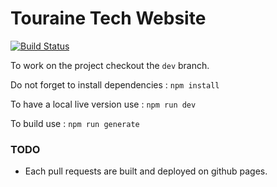 Touraine Tech Website
=====================
[![Build Status](https://travis-ci.org/TouraineTech/tourainetech.github.io.svg?branch=dev)](https://travis-ci.org/TouraineTech/tourainetech.github.io)

To work on the project checkout the `dev` branch.

Do not forget to install dependencies : `npm install`

To have a local live version use : `npm run dev`

To build use : `npm run generate`


### TODO

* Each pull requests are built and deployed on github pages.
